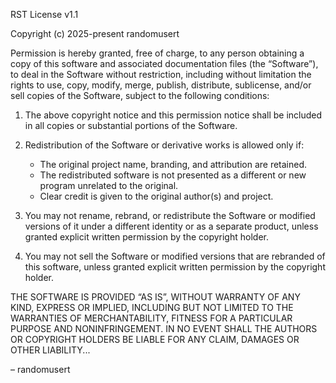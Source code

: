 RST License v1.1

Copyright (c) 2025-present randomusert

Permission is hereby granted, free of charge, to any person obtaining a copy of this software and associated documentation files (the “Software”), to deal in the Software without restriction, including without limitation the rights to use, copy, modify, merge, publish, distribute, sublicense, and/or sell copies of the Software, subject to the following conditions:

1. The above copyright notice and this permission notice shall be included in all copies or substantial portions of the Software.

2. Redistribution of the Software or derivative works is allowed only if:
   - The original project name, branding, and attribution are retained.
   - The redistributed software is not presented as a different or new program unrelated to the original.
   - Clear credit is given to the original author(s) and project.


3. You may not rename, rebrand, or redistribute the Software or modified versions of it under a different identity or as a separate product, unless granted explicit written permission by the copyright holder.


4. You may not sell the Software or modified versions that are rebranded of this software, unless granted explicit written permission by the copyright holder.


THE SOFTWARE IS PROVIDED “AS IS”, WITHOUT WARRANTY OF ANY KIND, EXPRESS OR IMPLIED, INCLUDING BUT NOT LIMITED TO THE WARRANTIES OF MERCHANTABILITY, FITNESS FOR A PARTICULAR PURPOSE AND NONINFRINGEMENT. IN NO EVENT SHALL THE AUTHORS OR COPYRIGHT HOLDERS BE LIABLE FOR ANY CLAIM, DAMAGES OR OTHER LIABILITY...

– randomusert
